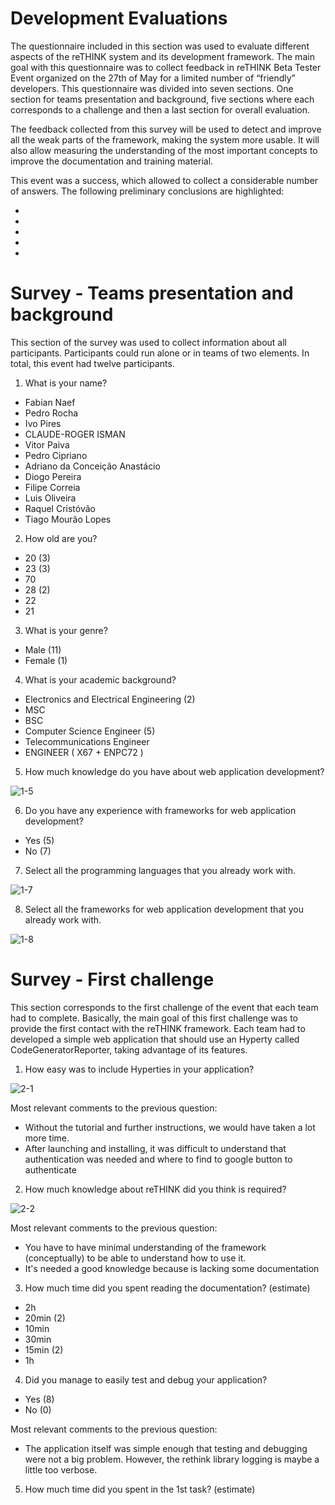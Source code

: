 #	Development Evaluations

The questionnaire included in this section was used to evaluate different aspects of the reTHINK system and its development framework. The main goal with this questionnaire was to collect feedback in reTHINK Beta Tester Event organized on the 27th of May for a limited number of “friendly” developers. This questionnaire was divided into seven sections. One section for teams presentation and background, five sections where each corresponds to a challenge and then a last section for overall evaluation.

The feedback collected from this survey will be used to detect and improve all the weak parts of the framework, making the system more usable. It will also allow measuring the understanding of the most important concepts to improve the documentation and training material.

This event was a success, which allowed to collect a considerable number of answers. The following preliminary conclusions are highlighted:

  *
  *
  *
  *
  *

# Survey - Teams presentation and background

This section of the survey was used to collect information about all participants. Participants could run alone or in teams of two elements. In total, this event had twelve participants.

1. What is your name?
  - Fabian Naef
  - Pedro Rocha
  - Ivo Pires
  - CLAUDE-ROGER ISMAN
  - Vitor Paiva
  - Pedro Cipriano
  - Adriano da Conceição Anastácio
  - Diogo Pereira
  - Filipe Correia
  - Luis Oliveira
  - Raquel Cristóvão
  - Tiago Mourão Lopes

2. How old are you?
  - 20 (3)
  - 23 (3)
  - 70
  - 28 (2)
  - 22
  - 21

3. What is your genre?
  - Male (11)
  - Female (1)

4. What is your academic background?
  - Electronics and Electrical Engineering (2)
  - MSC
  - BSC
  - Computer Science Engineer (5)
  - Telecommunications Engineer
  - ENGINEER ( X67 + ENPC72 )

5. How much knowledge do you have about web application development?

![1-5](./Figures/Evaluation/1-5.png)

6. Do you have any experience with frameworks for web application development?
  - Yes (5)
  - No (7)

7. Select all the programming languages that you already work with.

![1-7](./Figures/Evaluation/1-7.png)

8. Select all the frameworks for web application development that you already work with.

![1-8](./Figures/Evaluation/1-8.png)

# Survey - First challenge

This section corresponds to the first challenge of the event that each team had to complete. Basically, the main goal of this first challenge was to provide the first contact with the reTHINK framework. Each team had to developed a simple web application that should use an Hyperty called CodeGeneratorReporter, taking advantage of its features.

1. How easy was to include Hyperties in your application?

![2-1](./Figures/Evaluation/2-1.png)

Most relevant comments to the previous question:
  * Without the tutorial and further instructions, we would have taken a lot more time.
  * After launching and installing, it was difficult to understand that authentication was needed and where to find to google button to authenticate

2. How much knowledge about reTHINK did you think is required?

![2-2](./Figures/Evaluation/2-1.png)

Most relevant comments to the previous question:
  * You have to have minimal understanding of the framework (conceptually) to be able to understand how to use it.
  * It's needed a good knowledge because is lacking some documentation

3. How much time did you spent reading the documentation? (estimate)
  - 2h
  - 20min (2)
  - 10min
  - 30min
  - 15min (2)
  - 1h

4. Did you manage to easily test and debug your application?
  - Yes (8)
  - No (0)

Most relevant comments to the previous question:
  * The application itself was simple enough that testing and debugging were not a big problem. However, the rethink library logging is maybe a little too verbose.

5. How much time did you spent in the 1st task? (estimate)
